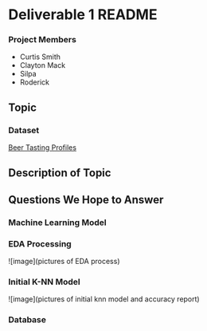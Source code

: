 # Deliverable 1 README

### Project Members

- Curtis Smith
- Clayton Mack
- Silpa
- Roderick

## Topic

### Dataset 

[Beer Tasting Profiles](https://www.kaggle.com/stephenpolozoff/top-beer-information)

## Description of Topic

## Questions We Hope to Answer

### Machine Learning Model

### EDA Processing

![image](pictures of EDA process)


### Initial K-NN Model
![image](pictures of initial knn model and accuracy report)

### Database
